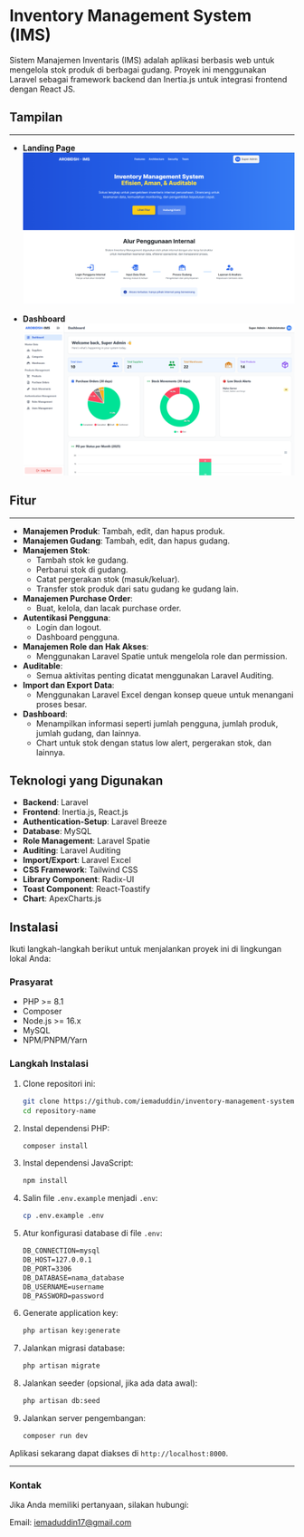 # Inventory Management System (IMS)

Sistem Manajemen Inventaris (IMS) adalah aplikasi berbasis web untuk mengelola stok produk di berbagai gudang. Proyek ini menggunakan Laravel sebagai framework backend dan Inertia.js untuk integrasi frontend dengan React JS.

## Tampilan

---

-   **Landing Page**  
    ![Landing Page](public/documentation/landing.png)

-   **Dashboard**  
    ![Dashboard](public/documentation/dashboard.png)

## Fitur

---

-   **Manajemen Produk**: Tambah, edit, dan hapus produk.
-   **Manajemen Gudang**: Tambah, edit, dan hapus gudang.
-   **Manajemen Stok**:
    -   Tambah stok ke gudang.
    -   Perbarui stok di gudang.
    -   Catat pergerakan stok (masuk/keluar).
    -   Transfer stok produk dari satu gudang ke gudang lain.
-   **Manajemen Purchase Order**:
    -   Buat, kelola, dan lacak purchase order.
-   **Autentikasi Pengguna**:
    -   Login dan logout.
    -   Dashboard pengguna.
-   **Manajemen Role dan Hak Akses**:
    -   Menggunakan Laravel Spatie untuk mengelola role dan permission.
-   **Auditable**:
    -   Semua aktivitas penting dicatat menggunakan Laravel Auditing.
-   **Import dan Export Data**:
    -   Menggunakan Laravel Excel dengan konsep queue untuk menangani proses besar.
-   **Dashboard**:
    -   Menampilkan informasi seperti jumlah pengguna, jumlah produk, jumlah gudang, dan lainnya.
    -   Chart untuk stok dengan status low alert, pergerakan stok, dan lainnya.

## Teknologi yang Digunakan

-   **Backend**: Laravel
-   **Frontend**: Inertia.js, React.js
-   **Authentication-Setup**: Laravel Breeze
-   **Database**: MySQL
-   **Role Management**: Laravel Spatie
-   **Auditing**: Laravel Auditing
-   **Import/Export**: Laravel Excel
-   **CSS Framework**: Tailwind CSS
-   **Library Component**: Radix-UI
-   **Toast Component**: React-Toastify
-   **Chart**: ApexCharts.js

## Instalasi

Ikuti langkah-langkah berikut untuk menjalankan proyek ini di lingkungan lokal Anda:

### Prasyarat

-   PHP >= 8.1
-   Composer
-   Node.js >= 16.x
-   MySQL
-   NPM/PNPM/Yarn

### Langkah Instalasi

1. Clone repositori ini:

    ```bash
    git clone https://github.com/iemaduddin/inventory-management-system.git
    cd repository-name
    ```

2. Instal dependensi PHP:

    ```bash
    composer install
    ```

3. Instal dependensi JavaScript:

    ```bash
    npm install
    ```

4. Salin file `.env.example` menjadi `.env`:

    ```bash
    cp .env.example .env
    ```

5. Atur konfigurasi database di file `.env`:

    ```env
    DB_CONNECTION=mysql
    DB_HOST=127.0.0.1
    DB_PORT=3306
    DB_DATABASE=nama_database
    DB_USERNAME=username
    DB_PASSWORD=password
    ```

6. Generate application key:

    ```bash
    php artisan key:generate
    ```

7. Jalankan migrasi database:

    ```bash
    php artisan migrate
    ```

8. Jalankan seeder (opsional, jika ada data awal):

    ```bash
    php artisan db:seed
    ```

9. Jalankan server pengembangan:

    ```bash
    composer run dev
    ```

Aplikasi sekarang dapat diakses di `http://localhost:8000`.

---

### Kontak

Jika Anda memiliki pertanyaan, silakan hubungi:

Email: iemaduddin17@gmail.com
